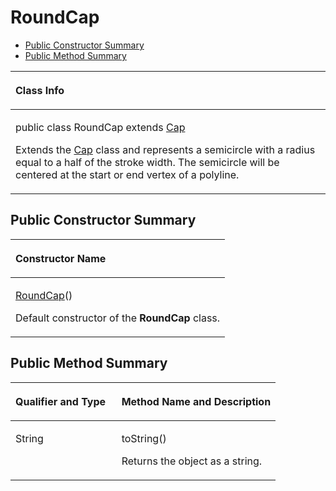 # RoundCap<a name="EN-US_TOPIC_0000001145941061"></a>

-   [Public Constructor Summary](#section12302332198)
-   [Public Method Summary](#section181688478190)


<a name="table21898mcpsimp"></a>
<table><thead align="left"><tr id="row21902mcpsimp"><th class="cellrowborder" valign="top" width="100%" id="mcps1.1.2.1.1"><p id="p21904mcpsimp"><a name="p21904mcpsimp"></a><a name="p21904mcpsimp"></a>Class Info</p>
</th>
</tr>
</thead>
<tbody><tr id="row21905mcpsimp"><td class="cellrowborder" valign="top" width="100%" headers="mcps1.1.2.1.1 "><p id="p47601632164319"><a name="p47601632164319"></a><a name="p47601632164319"></a>public class RoundCap extends <a href="cap.md">Cap</a></p>
<p id="p21907mcpsimp"><a name="p21907mcpsimp"></a><a name="p21907mcpsimp"></a>Extends the <a href="cap.md">Cap</a> class and represents a semicircle with a radius equal to a half of the stroke width. The semicircle will be centered at the start or end vertex of a polyline.</p>
</td>
</tr>
</tbody>
</table>

## Public Constructor Summary<a name="section12302332198"></a>

<a name="table21911mcpsimp"></a>
<table><thead align="left"><tr id="row21915mcpsimp"><th class="cellrowborder" valign="top" width="100%" id="mcps1.1.2.1.1"><p id="p145mcpsimp"><a name="p145mcpsimp"></a><a name="p145mcpsimp"></a>Constructor Name</p>
</th>
</tr>
</thead>
<tbody><tr id="row21918mcpsimp"><td class="cellrowborder" valign="top" width="100%" headers="mcps1.1.2.1.1 "><p id="p21920mcpsimp"><a name="p21920mcpsimp"></a><a name="p21920mcpsimp"></a><a href="roundcap.md">RoundCap</a>()</p>
<p id="p16995134313519"><a name="p16995134313519"></a><a name="p16995134313519"></a>Default constructor of the <strong id="b1660418126920"><a name="b1660418126920"></a><a name="b1660418126920"></a>RoundCap</strong> class.</p>
</td>
</tr>
</tbody>
</table>

## Public Method Summary<a name="section181688478190"></a>

<a name="table21922mcpsimp"></a>
<table><thead align="left"><tr id="row21927mcpsimp"><th class="cellrowborder" valign="top" width="40%" id="mcps1.1.3.1.1"><p id="p081120285386"><a name="p081120285386"></a><a name="p081120285386"></a>Qualifier and Type</p>
</th>
<th class="cellrowborder" valign="top" width="60%" id="mcps1.1.3.1.2"><p id="p681112883813"><a name="p681112883813"></a><a name="p681112883813"></a>Method Name and Description</p>
</th>
</tr>
</thead>
<tbody><tr id="row21932mcpsimp"><td class="cellrowborder" valign="top" width="40%" headers="mcps1.1.3.1.1 "><p id="p21934mcpsimp"><a name="p21934mcpsimp"></a><a name="p21934mcpsimp"></a>String</p>
</td>
<td class="cellrowborder" valign="top" width="60%" headers="mcps1.1.3.1.2 "><p id="p21936mcpsimp"><a name="p21936mcpsimp"></a><a name="p21936mcpsimp"></a>toString()</p>
<p id="p47821330735"><a name="p47821330735"></a><a name="p47821330735"></a>Returns the object as a string.</p>
</td>
</tr>
</tbody>
</table>

